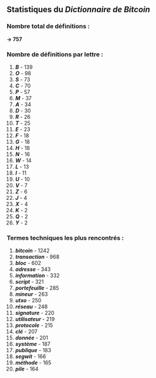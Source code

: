 ## Statistiques du *Dictionnaire de Bitcoin*

### Nombre total de définitions : 
**-> 757**

### Nombre de définitions par lettre :
1. ***B*** - 139
2. ***O*** - 98
3. ***S*** - 73
4. ***C*** - 70
5. ***P*** - 57
6. ***M*** - 37
7. ***A*** - 34
8. ***D*** - 30
9. ***R*** - 26
10. ***T*** - 25
11. ***E*** - 23
12. ***F*** - 18
13. ***G*** - 18
14. ***H*** - 18
15. ***N*** - 16
16. ***W*** - 14
17. ***L*** - 13
18. ***I*** - 11
19. ***U*** - 10
20. ***V*** - 7
21. ***Z*** - 6
22. ***J*** - 4
23. ***X*** - 4
24. ***K*** - 2
25. ***Q*** - 2
26. ***Y*** - 2

### Termes techniques les plus rencontrés :
1. ***bitcoin*** - 1242
2. ***transaction*** - 968
3. ***bloc*** - 602
4. ***adresse*** - 343
5. ***information*** - 332
6. ***script*** - 321
7. ***portefeuille*** - 285
8. ***mineur*** - 263
9. ***utxo*** - 250
10. ***réseau*** - 248
11. ***signature*** - 220
12. ***utilisateur*** - 219
13. ***protocole*** - 215
14. ***clé*** - 207
15. ***donnée*** - 201
16. ***système*** - 187
17. ***publique*** - 183
18. ***segwit*** - 166
19. ***méthode*** - 165
20. ***pile*** - 164
